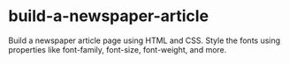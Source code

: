 # build-a-newspaper-article
Build a newspaper article page using HTML and CSS.  Style the fonts using properties like font-family, font-size, font-weight, and more.
